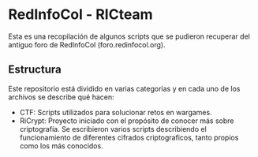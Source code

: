 # RedInfoCol - RICteam

Esta es una recopilación de algunos scripts que se pudieron recuperar del antiguo foro de RedInfoCol (foro.redinfocol.org).

## Estructura

Este repositorio está dividido en varias categorías y en cada uno de los archivos se describe qué hacen:

* CTF: Scripts utilizados para solucionar retos en wargames.
* RiCrypt: Proyecto iniciado con el propósito de conocer más sobre criptografía. Se escribieron varios scripts describiendo el funcionamiento
de diferentes cifrados criptograficos, tanto propios como los más conocidos.